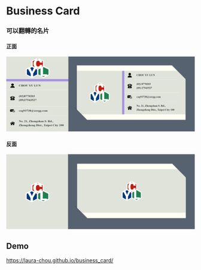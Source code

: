 # Business Card
### 可以翻轉的名片
#### 正面
![](front.png)

#### 反面
![](back.png)

## Demo
https://laura-chou.github.io/business_card/